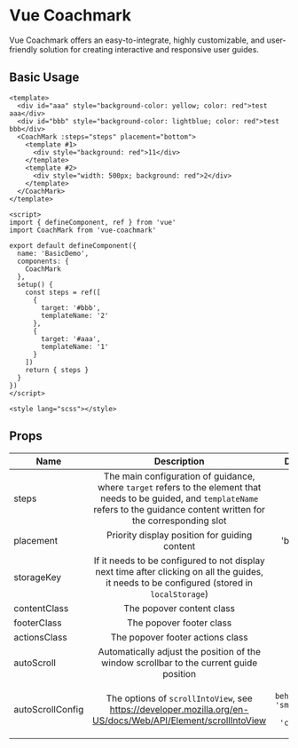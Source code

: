<script setup>
import Basic from './demos/basic.vue'

</script>

# Vue Coachmark

Vue Coachmark offers an easy-to-integrate, highly customizable, and user-friendly solution for creating interactive and responsive user guides.

## Basic Usage

<Basic />

```vue
<template>
  <div id="aaa" style="background-color: yellow; color: red">test aaa</div>
  <div id="bbb" style="background-color: lightblue; color: red">test bbb</div>
  <CoachMark :steps="steps" placement="bottom">
    <template #1>
      <div style="background: red">11</div>
    </template>
    <template #2>
      <div style="width: 500px; background: red">2</div>
    </template>
  </CoachMark>
</template>

<script>
import { defineComponent, ref } from 'vue'
import CoachMark from 'vue-coachmark'

export default defineComponent({
  name: 'BasicDemo',
  components: {
    CoachMark
  },
  setup() {
    const steps = ref([
      {
        target: '#bbb',
        templateName: '2'
      },
      {
        target: '#aaa',
        templateName: '1'
      }
    ])
    return { steps }
  }
})
</script>

<style lang="scss"></style>
```

## Props

| Name             |                                                                                      Description                                                                                       |                                   Default | Type                    |
| ---------------- | :------------------------------------------------------------------------------------------------------------------------------------------------------------------------------------: | ----------------------------------------: | ----------------------- |
| steps            | The main configuration of guidance, where `target` refers to the element that needs to be guided, and `templateName` refers to the guidance content written for the corresponding slot |                                         - | `Array<Step>`           |
| placement        |                                                                     Priority display position for guiding content                                                                      |                                  'bottom' | `Placement`             |
| storageKey       |                      If it needs to be configured to not display next time after clicking on all the guides, it needs to be configured (stored in `localStorage`)                      |                                         - | `string`                |
| contentClass     |                                                                               The popover content class                                                                                |                                         - | `string`                |
| footerClass      |                                                                                The popover footer class                                                                                |                                         - | `string`                |
| actionsClass     |                                                                            The popover footer actions class                                                                            |                                         - | `string`                |
| autoScroll       |                                                Automatically adjust the position of the window scrollbar to the current guide position                                                 |                                      true | `boolean`               |
| autoScrollConfig |                                      The options of `scrollIntoView`, see https://developer.mozilla.org/en-US/docs/Web/API/Element/scrollIntoView                                      | `{ behavior: 'smooth', block: 'center' }` | `ScrollIntoViewOptions` |
